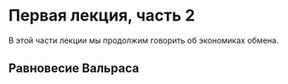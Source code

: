 # Первая лекция, часть 2

В этой части лекции мы продолжим говорить об экономиках обмена.

## Равновесие Вальраса

<!-- :::{prf:definition}

**Равновесием вальраса** в экономике обмена называется допустимое состояние, такое что потреблений $\{x_{ik}\}_{i \in I, k \in K}$, а также вектор цен $\vec p$, такой что каждый потребитель достигает максимума полезности на бюджетном оограничении с бюджетом, полученным от продажи своих начальных запасов, то есть $$\vec x_i \in \argmax U_i(*) \quad s.t. \quad \vec p \cdot *\leqslant \vec p \cdot  \vec w_i$$
для каждого агентa $i \in I$. 
::: -->